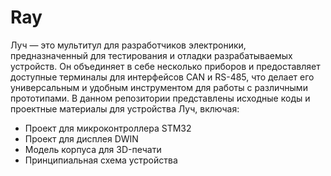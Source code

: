 # Ray

Луч — это мультитул для разработчиков электроники, предназначенный для тестирования и отладки разрабатываемых устройств. Он объединяет в себе несколько приборов и предоставляет доступные терминалы для интерфейсов CAN и RS-485, что делает его универсальным и удобным инструментом для работы с различными прототипами.
В данном репозитории представлены исходные коды и проектные материалы для устройства Луч, включая:
- Проект для микроконтроллера STM32
- Проект для дисплея DWIN
- Модель корпуса для 3D-печати
- Принципиальная схема устройства
